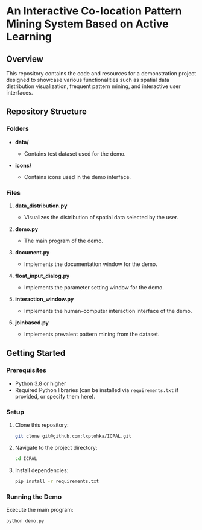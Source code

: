 # An Interactive Co-location Pattern Mining System Based on Active Learning

## Overview
This repository contains the code and resources for a demonstration project designed to showcase various functionalities such as spatial data distribution visualization, frequent pattern mining, and interactive user interfaces.

## Repository Structure

### Folders
- **data/**
  - Contains test dataset used for the demo.

- **icons/**
  - Contains icons used in the demo interface.

### Files

1. **data_distribution.py**
   - Visualizes the distribution of spatial data selected by the user.

2. **demo.py**
   - The main program of the demo.

3. **document.py**
   - Implements the documentation window for the demo.

4. **float_input_dialog.py**
   - Implements the parameter setting window for the demo.

5. **interaction_window.py**
   - Implements the human-computer interaction interface of the demo.

6. **joinbased.py**
   - Implements prevalent pattern mining from the dataset.

## Getting Started

### Prerequisites
- Python 3.8 or higher
- Required Python libraries (can be installed via `requirements.txt` if provided, or specify them here).

### Setup
1. Clone this repository:
   ```bash
   git clone git@github.com:lxptohka/ICPAL.git
   ```

2. Navigate to the project directory:
   ```bash
   cd ICPAL
   ```

3. Install dependencies:
   ```bash
   pip install -r requirements.txt
   ```

### Running the Demo
Execute the main program:
```bash
python demo.py
```

